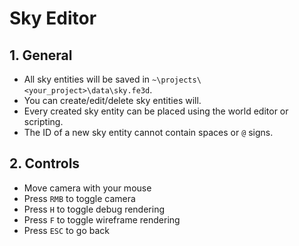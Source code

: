 # Sky Editor

## 1. General

- All sky entities will be saved in `~\projects\<your_project>\data\sky.fe3d`.
- You can create/edit/delete sky entities will.
- Every created sky entity can be placed using the world editor or scripting.
- The ID of a new sky entity cannot contain spaces or `@` signs.

## 2. Controls

- Move camera with your mouse
- Press `RMB` to toggle camera
- Press `H` to toggle debug rendering
- Press `F` to toggle wireframe rendering
- Press `ESC` to go back
